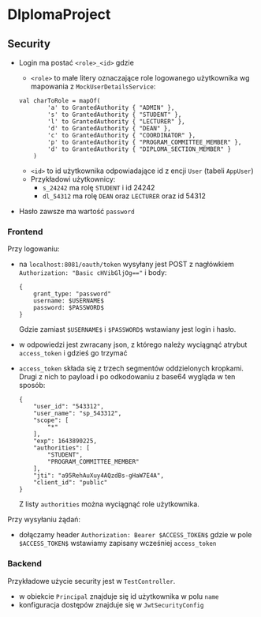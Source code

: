 # DIplomaProject


## Security

* Login ma postać `<role>_<id>` gdzie
    * `<role>` to małe litery oznaczające role logowanego użytkownika wg mapowania z `MockUserDetailsService`:
    ```
    val charToRole = mapOf(
            'a' to GrantedAuthority { "ADMIN" },
            's' to GrantedAuthority { "STUDENT" },
            'l' to GrantedAuthority { "LECTURER" },
            'd' to GrantedAuthority { "DEAN" },
            'c' to GrantedAuthority { "COORDINATOR" },
            'p' to GrantedAuthority { "PROGRAM_COMMITTEE_MEMBER" },
            'd' to GrantedAuthority { "DIPLOMA_SECTION_MEMBER" }
        )
    ```
    * `<id>` to id użytkownika odpowiadające id z encji `User` (tabeli `AppUser`)
    * Przykładowi użytkownicy:
        * `s_24242` ma rolę `STUDENT` i id 24242
        * `dl_54312` ma rolę `DEAN` oraz `LECTURER` oraz id 54312

* Hasło zawsze ma wartość `password`

### Frontend

Przy logowaniu:

* na `localhost:8081/oauth/token` wysyłany jest POST z nagłówkiem `Authorization: "Basic cHVibGljOg=="` i body:
    
    ```
    {
        grant_type: "password"
        username: $USERNAME$
        password: $PASSWORD$
    }
    ```
    Gdzie zamiast `$USERNAME$` i `$PASSWORD$` wstawiany jest login i hasło.

* w odpowiedzi jest zwracany json, z którego należy wyciągnąć atrybut `access_token` i gdzieś go trzymać

* `access_token` składa się z trzech segmentów oddzielonych kropkami. Drugi z nich to payload i po odkodowaniu z base64 wygląda w ten sposób:

    ```
    {
        "user_id": "543312",
        "user_name": "sp_543312",
        "scope": [
            "*"
        ],
        "exp": 1643890225,
        "authorities": [
            "STUDENT",
            "PROGRAM_COMMITTEE_MEMBER"
        ],
        "jti": "a95RehAuXuy4AQzdBs-gHaW7E4A",
        "client_id": "public"
    }
    ```
    Z listy `authorities` można wyciągnąć role użytkownika.


Przy wysyłaniu żądań:

* dołączamy header `Authorization: Bearer $ACCESS_TOKEN$` gdzie w pole `$ACCESS_TOKEN$` wstawiamy zapisany wcześniej `access_token`

### Backend

Przykładowe użycie security jest w `TestController`. 
* w obiekcie `Principal` znajduje się id użytkownika w polu `name`
* konfiguracja dostępów znajduje się w `JwtSecurityConfig`